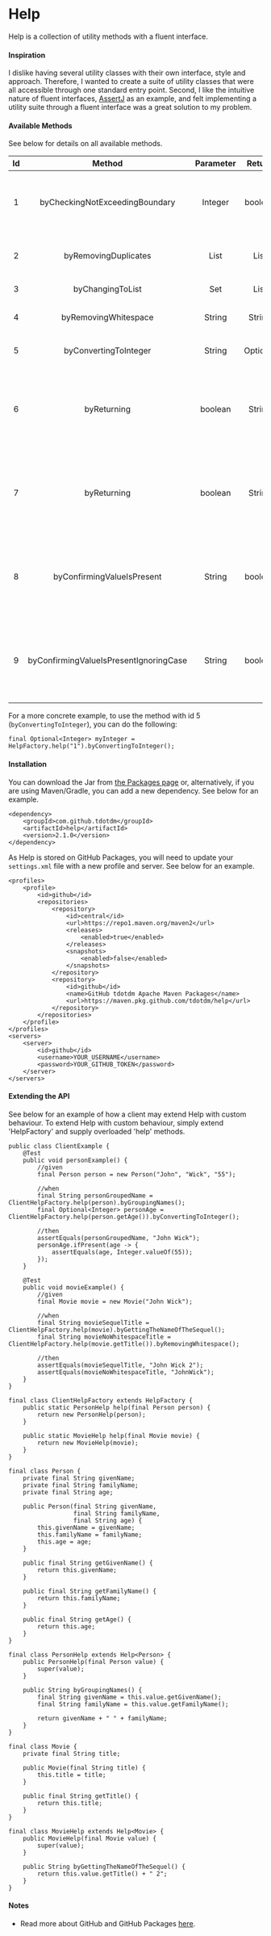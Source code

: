 # Help
Help is a collection of utility methods with a fluent interface. 
#### Inspiration
I dislike having several utility classes with their own interface, style and approach. Therefore, I wanted to create a suite of utility
classes that were all accessible through one standard entry point. Second, I like the intuitive nature of fluent interfaces, [AssertJ](https://assertj.github.io/doc/) as an example,
and felt implementing a utility suite through a fluent interface was a great solution to my problem.  
#### Available Methods
See below for details on all available methods. 

| Id           | Method        | Parameter           | Return           | Comment  |
| :-------------: | :-------------: |  :-------------: |:-------------:| :-------------:|
| 1 | byCheckingNotExceedingBoundary| Integer | boolean | Confirm whether an Integer is within a specified boundary. |
| 2 | byRemovingDuplicates | List | List | Remove duplicate entries from a List. |
| 3 | byChangingToList | Set |List | Convert a Set into a List. |
| 4 | byRemovingWhitespace | String | String | Remove all whitespace from a String. |
| 5 | byConvertingToInteger | String | Optional | Convert a String into an Integer. |
| 6 | byReturning | boolean | String | Return a given value (excluding a default value) depending on the state of a boolean value. |
| 7 | byReturning | boolean | String | Return a given value (including a default value) depending on the state of a boolean value. |
| 8 | byConfirmingValueIsPresent | String | boolean | Confirm whether a sub-String is wholly & independently present within a String (case sensitive). |
| 9 | byConfirmingValueIsPresentIgnoringCase | String | boolean | Confirm whether a sub-String is wholly & independently present within a String (case insensitive). |

For a more concrete example, to use the method with id 5 (`byConvertingToInteger`), you can do the following:

`final Optional<Integer> myInteger = HelpFactory.help("1").byConvertingToInteger();`
#### Installation
You can download the Jar from [the Packages page](https://github.com/tdotdm/help/packages) or, alternatively, if you are using Maven/Gradle,
you can add a new dependency. See below for an example.  

```
<dependency>
    <groupId>com.github.tdotdm</groupId> 
    <artifactId>help</artifactId>
    <version>2.1.0</version>
</dependency>
```

As Help is stored on GitHub Packages, you will need to update your `settings.xml` file with a new profile and server. See below for an example.

```
<profiles>
    <profile>
        <id>github</id>
        <repositories>
            <repository>
                <id>central</id>
                <url>https://repo1.maven.org/maven2</url>
                <releases>
                    <enabled>true</enabled>
                </releases>
                <snapshots>
                    <enabled>false</enabled>
                </snapshots>
            </repository>
            <repository>
                <id>github</id>
                <name>GitHub tdotdm Apache Maven Packages</name>
                <url>https://maven.pkg.github.com/tdotdm/help</url>
            </repository>
        </repositories>
    </profile>
</profiles>
<servers>
    <server>
        <id>github</id>
        <username>YOUR_USERNAME</username>
        <password>YOUR_GITHUB_TOKEN</password>
    </server>
</servers>
```

#### Extending the API
See below for an example of how a client may extend Help with custom behaviour. 
To extend Help with custom behaviour, simply extend 'HelpFactory' and supply overloaded 'help' methods.

```
public class ClientExample {
    @Test
    public void personExample() {
        //given
        final Person person = new Person("John", "Wick", "55");

        //when
        final String personGroupedName = ClientHelpFactory.help(person).byGroupingNames();
        final Optional<Integer> personAge = ClientHelpFactory.help(person.getAge()).byConvertingToInteger();

        //then
        assertEquals(personGroupedName, "John Wick");
        personAge.ifPresent(age -> {
            assertEquals(age, Integer.valueOf(55));
        });
    }

    @Test
    public void movieExample() {
        //given
        final Movie movie = new Movie("John Wick");

        //when
        final String movieSequelTitle = ClientHelpFactory.help(movie).byGettingTheNameOfTheSequel();
        final String movieNoWhitespaceTitle = ClientHelpFactory.help(movie.getTitle()).byRemovingWhitespace();

        //then
        assertEquals(movieSequelTitle, "John Wick 2");
        assertEquals(movieNoWhitespaceTitle, "JohnWick");
    }
}

final class ClientHelpFactory extends HelpFactory {
    public static PersonHelp help(final Person person) {
        return new PersonHelp(person);
    }

    public static MovieHelp help(final Movie movie) {
        return new MovieHelp(movie);
    }
}

final class Person {
    private final String givenName;
    private final String familyName;
    private final String age;

    public Person(final String givenName,
                  final String familyName,
                  final String age) {
        this.givenName = givenName;
        this.familyName = familyName;
        this.age = age;
    }

    public final String getGivenName() {
        return this.givenName;
    }

    public final String getFamilyName() {
        return this.familyName;
    }

    public final String getAge() {
        return this.age;
    }
}

final class PersonHelp extends Help<Person> {
    public PersonHelp(final Person value) {
        super(value);
    }

    public String byGroupingNames() {
        final String givenName = this.value.getGivenName();
        final String familyName = this.value.getFamilyName();

        return givenName + " " + familyName;
    }
}

final class Movie {
    private final String title;

    public Movie(final String title) {
        this.title = title;
    }

    public final String getTitle() {
        return this.title;
    }
}

final class MovieHelp extends Help<Movie> {
    public MovieHelp(final Movie value) {
        super(value);
    }

    public String byGettingTheNameOfTheSequel() {
        return this.value.getTitle() + " 2";
    }
}
```

#### Notes
* Read more about GitHub and GitHub Packages [here](https://help.github.com/en/packages/using-github-packages-with-your-projects-ecosystem/configuring-apache-maven-for-use-with-github-packages).


